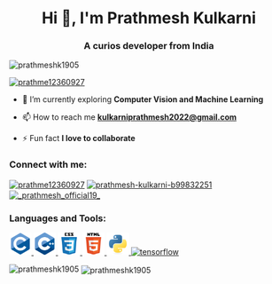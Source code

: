 <h1 align="center">Hi 👋, I'm Prathmesh Kulkarni</h1>
<h3 align="center">A curios developer from India</h3>

<p align="left"> <img src="https://komarev.com/ghpvc/?username=prathmeshk1905&label=Profile%20views&color=0e75b6&style=flat" alt="prathmeshk1905" /> </p>

<p align="left"> <a href="https://twitter.com/prathme12360927" target="blank"><img src="https://img.shields.io/twitter/follow/prathme12360927?logo=twitter&style=for-the-badge" alt="prathme12360927" /></a> </p>

- 🌱 I’m currently exploring **Computer Vision and Machine Learning**

- 📫 How to reach me **kulkarniprathmesh2022@gmail.com**

- ⚡ Fun fact **I love to collaborate**

<h3 align="left">Connect with me:</h3>
<p align="left">
<a href="https://twitter.com/prathme12360927" target="blank"><img align="center" src="https://raw.githubusercontent.com/rahuldkjain/github-profile-readme-generator/master/src/images/icons/Social/twitter.svg" alt="prathme12360927" height="30" width="40" /></a>
<a href="https://linkedin.com/in/prathmesh-kulkarni-b99832251" target="blank"><img align="center" src="https://raw.githubusercontent.com/rahuldkjain/github-profile-readme-generator/master/src/images/icons/Social/linked-in-alt.svg" alt="prathmesh-kulkarni-b99832251" height="30" width="40" /></a>
<a href="https://instagram.com/_prathmesh_official19_" target="blank"><img align="center" src="https://raw.githubusercontent.com/rahuldkjain/github-profile-readme-generator/master/src/images/icons/Social/instagram.svg" alt="_prathmesh_official19_" height="30" width="40" /></a>
</p>

<h3 align="left">Languages and Tools:</h3>
<p align="left"> <a href="https://www.cprogramming.com/" target="_blank" rel="noreferrer"> <img src="https://raw.githubusercontent.com/devicons/devicon/master/icons/c/c-original.svg" alt="c" width="40" height="40"/> </a> <a href="https://www.w3schools.com/cpp/" target="_blank" rel="noreferrer"> <img src="https://raw.githubusercontent.com/devicons/devicon/master/icons/cplusplus/cplusplus-original.svg" alt="cplusplus" width="40" height="40"/> </a> <a href="https://www.w3schools.com/css/" target="_blank" rel="noreferrer"> <img src="https://raw.githubusercontent.com/devicons/devicon/master/icons/css3/css3-original-wordmark.svg" alt="css3" width="40" height="40"/> </a> <a href="https://www.w3.org/html/" target="_blank" rel="noreferrer"> <img src="https://raw.githubusercontent.com/devicons/devicon/master/icons/html5/html5-original-wordmark.svg" alt="html5" width="40" height="40"/> </a> <a href="https://www.python.org" target="_blank" rel="noreferrer"> <img src="https://raw.githubusercontent.com/devicons/devicon/master/icons/python/python-original.svg" alt="python" width="40" height="40"/> </a> <a href="https://www.tensorflow.org" target="_blank" rel="noreferrer"> <img src="https://www.vectorlogo.zone/logos/tensorflow/tensorflow-icon.svg" alt="tensorflow" width="40" height="40"/> </a> </p>

<p><img align="left" src="https://github-readme-stats.vercel.app/api/top-langs?username=prathmeshk1905&show_icons=true&locale=en&layout=compact" alt="prathmeshk1905" /></p>

<p>&nbsp;<img align="center" src="https://github-readme-stats.vercel.app/api?username=prathmeshk1905&show_icons=true&locale=en" alt="prathmeshk1905" /></p>
